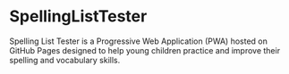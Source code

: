 # SpellingListTester
Spelling List Tester is a Progressive Web Application (PWA) hosted on GitHub Pages designed to help young children practice and improve their spelling and vocabulary skills.
